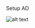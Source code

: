 

Setup AD

![alt text](https://github.com/dabsterindia/LABs/blob/master/tmp/images/Launch%20Windows%20AD%20Instance%20on%20GCP.gif)

